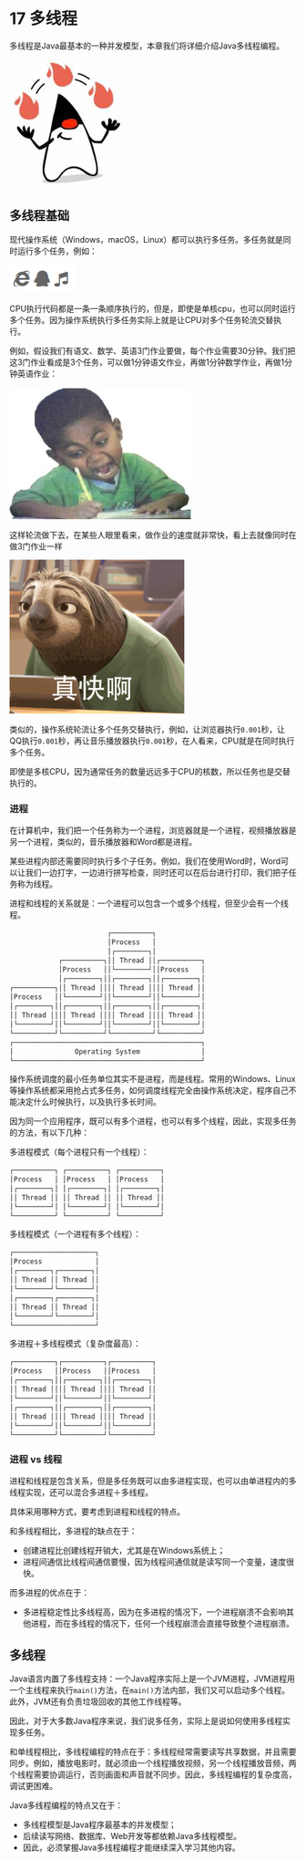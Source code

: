 # 17 多线程

多线程是Java最基本的一种并发模型，本章我们将详细介绍Java多线程编程。

![](pic/17.0.1.jpg)

## 多线程基础

现代操作系统（Windows，macOS，Linux）都可以执行多任务。多任务就是同时运行多个任务，例如：

![](pic/17.0.2.jpg)

CPU执行代码都是一条一条顺序执行的，但是，即使是单核cpu，也可以同时运行多个任务。因为操作系统执行多任务实际上就是让CPU对多个任务轮流交替执行。

例如，假设我们有语文、数学、英语3门作业要做，每个作业需要30分钟。我们把这3门作业看成是3个任务，可以做1分钟语文作业，再做1分钟数学作业，再做1分钟英语作业：

![](pic/17.0.3.jpg)

这样轮流做下去，在某些人眼里看来，做作业的速度就非常快，看上去就像同时在做3门作业一样

![](pic/17.0.4.gif)

类似的，操作系统轮流让多个任务交替执行，例如，让浏览器执行`0.001`秒，让QQ执行`0.001`秒，再让音乐播放器执行`0.001`秒，在人看来，CPU就是在同时执行多个任务。

即使是多核CPU，因为通常任务的数量远远多于CPU的核数，所以任务也是交替执行的。

### 进程
在计算机中，我们把一个任务称为一个进程，浏览器就是一个进程，视频播放器是另一个进程，类似的，音乐播放器和Word都是进程。

某些进程内部还需要同时执行多个子任务。例如，我们在使用Word时，Word可以让我们一边打字，一边进行拼写检查，同时还可以在后台进行打印，我们把子任务称为线程。

进程和线程的关系就是：一个进程可以包含一个或多个线程，但至少会有一个线程。


                            ┌──────────┐
                            │Process   │
                            │┌────────┐│
                ┌──────────┐││ Thread ││┌──────────┐
                │Process   ││└────────┘││Process   │
                │┌────────┐││┌────────┐││┌────────┐│
    ┌──────────┐││ Thread ││││ Thread ││││ Thread ││
    │Process   ││└────────┘││└────────┘││└────────┘│
    │┌────────┐││┌────────┐││┌────────┐││┌────────┐│
    ││ Thread ││││ Thread ││││ Thread ││││ Thread ││
    │└────────┘││└────────┘││└────────┘││└────────┘│
    └──────────┘└──────────┘└──────────┘└──────────┘
    ┌──────────────────────────────────────────────┐
    │               Operating System               │
    └──────────────────────────────────────────────┘


操作系统调度的最小任务单位其实不是进程，而是线程。常用的Windows、Linux等操作系统都采用抢占式多任务，如何调度线程完全由操作系统决定，程序自己不能决定什么时候执行，以及执行多长时间。

因为同一个应用程序，既可以有多个进程，也可以有多个线程，因此，实现多任务的方法，有以下几种：

多进程模式（每个进程只有一个线程）：

    ┌──────────┐ ┌──────────┐ ┌──────────┐
    │Process   │ │Process   │ │Process   │
    │┌────────┐│ │┌────────┐│ │┌────────┐│
    ││ Thread ││ ││ Thread ││ ││ Thread ││
    │└────────┘│ │└────────┘│ │└────────┘│
    └──────────┘ └──────────┘ └──────────┘

多线程模式（一个进程有多个线程）：

    ┌────────────────────┐
    │Process             │
    │┌────────┐┌────────┐│
    ││ Thread ││ Thread ││
    │└────────┘└────────┘│
    │┌────────┐┌────────┐│
    ││ Thread ││ Thread ││
    │└────────┘└────────┘│
    └────────────────────┘

多进程＋多线程模式（复杂度最高）：

    ┌──────────┐┌──────────┐┌──────────┐
    │Process   ││Process   ││Process   │
    │┌────────┐││┌────────┐││┌────────┐│
    ││ Thread ││││ Thread ││││ Thread ││
    │└────────┘││└────────┘││└────────┘│
    │┌────────┐││┌────────┐││┌────────┐│
    ││ Thread ││││ Thread ││││ Thread ││
    │└────────┘││└────────┘││└────────┘│
    └──────────┘└──────────┘└──────────┘

### 进程 vs 线程
进程和线程是包含关系，但是多任务既可以由多进程实现，也可以由单进程内的多线程实现，还可以混合多进程＋多线程。

具体采用哪种方式，要考虑到进程和线程的特点。

和多线程相比，多进程的缺点在于：

- 创建进程比创建线程开销大，尤其是在Windows系统上；
- 进程间通信比线程间通信要慢，因为线程间通信就是读写同一个变量，速度很快。

而多进程的优点在于：

- 多进程稳定性比多线程高，因为在多进程的情况下，一个进程崩溃不会影响其他进程，而在多线程的情况下，任何一个线程崩溃会直接导致整个进程崩溃。

## 多线程

Java语言内置了多线程支持：一个Java程序实际上是一个JVM进程，JVM进程用一个主线程来执行`main()`方法，在`main()`方法内部，我们又可以启动多个线程。此外，JVM还有负责垃圾回收的其他工作线程等。

因此，对于大多数Java程序来说，我们说多任务，实际上是说如何使用多线程实现多任务。

和单线程相比，多线程编程的特点在于：多线程经常需要读写共享数据，并且需要同步。例如，播放电影时，就必须由一个线程播放视频，另一个线程播放音频，两个线程需要协调运行，否则画面和声音就不同步。因此，多线程编程的复杂度高，调试更困难。

Java多线程编程的特点又在于：

- 多线程模型是Java程序最基本的并发模型；
- 后续读写网络、数据库、Web开发等都依赖Java多线程模型。
- 因此，必须掌握Java多线程编程才能继续深入学习其他内容。